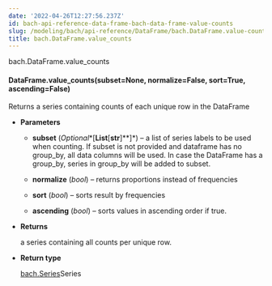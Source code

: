 ```yaml
---
date: '2022-04-26T12:27:56.237Z'
id: bach-api-reference-data-frame-bach-data-frame-value-counts
slug: /modeling/bach/api-reference/DataFrame/bach.DataFrame.value-counts/
title: bach.DataFrame.value_counts
---
```


bach.DataFrame.value_counts


#### DataFrame.value_counts(subset=None, normalize=False, sort=True, ascending=False)
Returns a series containing counts of each unique row in the DataFrame


* **Parameters**

    
    * **subset** (*Optional**[**List**[**str**]**]*) – a list of series labels to be used when counting. If subset is not provided and
    dataframe has no group_by, all data columns will be used. In case the DataFrame has a group_by,
    series in group_by will be added to subset.


    * **normalize** (*bool*) – returns proportions instead of frequencies


    * **sort** (*bool*) – sorts result by frequencies


    * **ascending** (*bool*) – sorts values in ascending order if true.



* **Returns**

    a series containing all counts per unique row.



* **Return type**

    [bach.Series](#bach.Series)Series


<!-- !! processed by numpydoc !! -->
